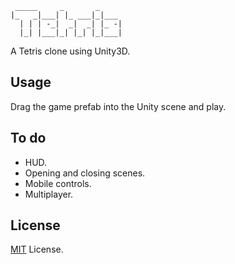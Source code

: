      _____     _       _
    |_   _|___| |_ ___|_|___
      | | | -_|  _|  _| |_ -|
      |_| |___|_| |_| |_|___|

A Tetris clone using Unity3D.

## Usage

Drag the game prefab into the Unity scene and play.

## To do

* HUD.
* Opening and closing scenes.
* Mobile controls.
* Multiplayer.

## License

[MIT](https://www.google.com) License.
